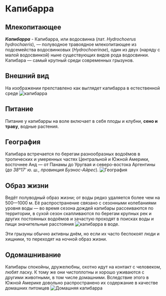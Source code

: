 # Капибарра

## Млекопитающее 

__*Капибарра*__  - Капибарра, или водосвинка (лат. *Hydrochoerus hydrochaeris*), — полуводное травоядное млекопитающее из подсемейства водосвинковых (*Hydrochoerinae*), один из двух (наряду с малой водосвинкой) ныне существующих видов рода водосвинки. Капибара — самый крупный среди современных грызунов.

## Внешний вид

На изображении прелставлено как выглядет капибарра в естественной среде ![капибарра](123.jpg)

## Питание

Питание у капибарры на воле включает в себя плоды и клубни, **сено и траву**, водные растения.

## География

Капибара встречается по берегам разнообразных водоёмов в тропических и умеренных частях Центральной и Южной Америки, восточнее Анд — от Панамы до Уругвая и северо-востока Аргентины (*до 38°17' ю. ш., провинция Буэнос-Айрес*). 
![География](111.png)

## Образ жизни 

Ведёт полуводный образ жизни; от воды редко удаляется более чем на 500—1000 м. Её распространение связано с сезонными колебаниями уровня воды — во время сезона дождей капибары рассеиваются по территории, в сухой сезон скапливаются по берегам крупных рек и других постоянных водоёмов и зачастую проходят в поисках воды и пищи значительные расстояния ![капибарра в воде](222.jpg).

Эти грызуны обычно активны днём, но если их часто беспокоят люди и хищники, то переходят на ночной образ жизни.

## Одомашнивание

Капибары спокойны, дружелюбны, охотно идут на контакт с человеком, любят ласку. К тому же они чистоплотны и хорошо уживаются с другими животными, в том числе домашними. Вследствие этого в Южной Америке довольно распространено их содержание в качестве домашних питомцев ![Домашняя капибарра](333.jpg)
